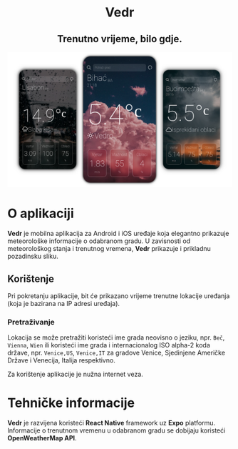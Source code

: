 <h1 align='center'>Vedr</h1>
<h2 align='center'>Trenutno vrijeme, bilo gdje.</h2>

![AppLogo](readmeAssets/appDemo.png)

# O aplikaciji
**Vedr** je mobilna aplikacija za Android i iOS uređaje koja elegantno prikazuje meteorološke informacije o odabranom gradu. U zavisnosti od meteorološkog stanja i trenutnog vremena, **Vedr** prikazuje i prikladnu pozadinsku sliku.
## Korištenje
Pri pokretanju aplikacije, bit će prikazano vrijeme trenutne lokacije uređanja (koja je bazirana na IP adresi uređaja).

### Pretraživanje
Lokacija se može pretražiti koristeći ime grada neovisno o jeziku, npr. `Beč`, `Vienna`, `Wien` ili koristeći ime grada i internacionalog ISO alpha-2 koda države, npr. `Venice,US`, `Venice,IT` za gradove Venice, Sjedinjene Američke Države i Venecija, Italija respektivno.

Za korištenje aplikacije je nužna internet veza.

# Tehničke informacije
**Vedr** je razvijena koristeći **React Native** framework uz **Expo** platformu. Informacije o trenutnom vremenu u odabranom gradu se dobijaju koristeći **OpenWeatherMap API**.